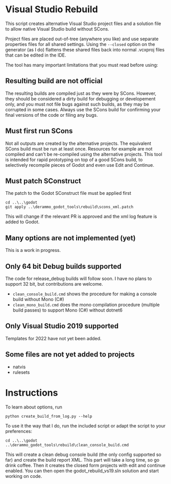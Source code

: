 # Visual Studio Rebuild

This script creates alternative Visual Studio project files and a solution file to allow native Visual Studio build without SCons.

Project files are placed out-of-tree (anywhere you like) and use separate properties files for all shared settings.  Using the `--closed` option on the generator (as I do) flattens these shared files back into normal .vcxproj files that can be edited in the IDE.

The tool has many important limitations that you must read before using:

## Resulting build are not official

The resulting builds are compiled just as they were by SCons.  However, they should be considered a dirty build for debugging or developement only, and you must not file bugs against such builds, as they may be corrupted in some cases.  Always use the SCons build for confirming your final versions of the code or filing any bugs.

## Must first run SCons

Not all outputs are created by the alternative projects.  The equivalent SCons build must be run at least once.  Resources for example are not compiled and can't be re-compiled using the alternative projects.  This tool is intended for rapid prototyping on top of a good SCons build, to selectively recompile pieces of Godot and even use Edit and Continue.

## Must patch SConstruct

The patch to the Godot SConstruct file must be applied first

```
cd ..\..\godot
git apply ..\derammo_godot_tools\rebuild\scons_xml.patch
```

This will change if the relevant PR is approved and the xml log feature is added to Godot.

## Many options are not implemented (yet)

This is a work in progress.

## Only 64 bit Debug builds supported

The code for release_debug builds will follow soon.  I have no plans to support 32 bit, but contributions are welcome.

- `clean_console_build.cmd` shows the procedure for making a console build without Mono (C#)
- `clean_mono_build.cmd` does the mono compilation procedure (multiple build passes) to support Mono (C#) without dotnet6

## Only Visual Studio 2019 supported

Templates for 2022 have not yet been added.

## Some files are not yet added to projects

- natvis
- rulesets

# Instructions

To learn about options, run 
```
python create_build_from_log.py --help
```

To use it the way that I do, run the included script or adapt the script to your preferences:

```
cd ..\..\godot
..\derammo_godot_tools\rebuild\clean_console_build.cmd
```

This will create a clean debug console build (the only config supported so far) and create the build report XML.  This part will take a long time, so go drink coffee.  Then it creates the closed form projects with edit and continue enabled.  You can then open the godot_rebuild_vs19.sln solution and start working on code.

